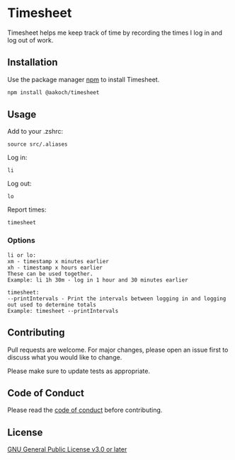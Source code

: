 # Timesheet

Timesheet helps me keep track of time by recording the times I log in and log out of work.

## Installation

Use the package manager [npm](https://www.npmjs.com/) to install Timesheet.

```bash
npm install @aakoch/timesheet
```

## Usage

Add to your .zshrc:
```shell
source src/.aliases
```

Log in:
```
li
```

Log out:
```
lo
```

Report times:
```
timesheet
```

### Options
```
li or lo:
xm - timestamp x minutes earlier
xh - timestamp x hours earlier
These can be used together.
Example: li 1h 30m - log in 1 hour and 30 minutes earlier

timesheet:
--printIntervals - Print the intervals between logging in and logging out used to determine totals
Example: timesheet --printIntervals
```

## Contributing
Pull requests are welcome. For major changes, please open an issue first to discuss what you would like to change.

Please make sure to update tests as appropriate.

## Code of Conduct
Please read the [code of conduct](CODE_OF_CONDUCT.md) before contributing.

## License
[GNU General Public License v3.0 or later](https://www.gnu.org/licenses/gpl-3.0.html)